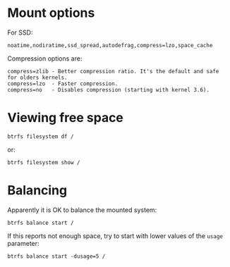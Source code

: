 Mount options
=============

For SSD:

    noatime,nodiratime,ssd_spread,autodefrag,compress=lzo,space_cache

Compression options are:

    compress=zlib - Better compression ratio. It's the default and safe for olders kernels.
    compress=lzo  - Faster compression.
    compress=no   - Disables compression (starting with kernel 3.6).


Viewing free space
==================

    btrfs filesystem df /

or:

    btrfs filesystem show /


Balancing
=========

Apparently it is OK to balance the mounted system:


    btrfs balance start /

If this reports not enough space, try to start with lower values of the `usage` parameter:

    btrfs balance start -dusage=5 /

